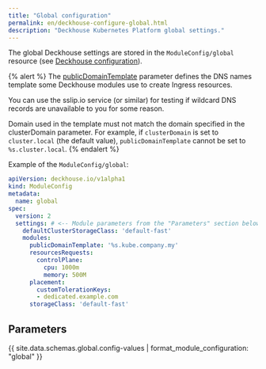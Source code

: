 ```yaml
---
title: "Global configuration"
permalink: en/deckhouse-configure-global.html
description: "Deckhouse Kubernetes Platform global settings."
---
```


The global Deckhouse settings are stored in the `ModuleConfig/global` resource (see [Deckhouse configuration](./#deckhouse-configuration)).

{% alert %}
The [publicDomainTemplate](#parameters-modules-publicdomaintemplate) parameter defines the DNS names template some Deckhouse modules use to create Ingress resources.

You can use the sslip.io service (or similar) for testing if wildcard DNS records are unavailable to you for some reason.

Domain used in the template must not match the domain specified in the clusterDomain parameter. For example, if `clusterDomain` is set to `cluster.local` (the default value), `publicDomainTemplate` cannot be set to `%s.cluster.local`.
{% endalert %}

Example of the `ModuleConfig/global`:

```yaml
apiVersion: deckhouse.io/v1alpha1
kind: ModuleConfig
metadata:
  name: global
spec:
  version: 2
  settings: # <-- Module parameters from the "Parameters" section below.
    defaultClusterStorageClass: 'default-fast'
    modules:
      publicDomainTemplate: '%s.kube.company.my'
      resourcesRequests:
        controlPlane:
          cpu: 1000m
          memory: 500M
      placement:
        customTolerationKeys:
        - dedicated.example.com
      storageClass: 'default-fast'
```

## Parameters

{{ site.data.schemas.global.config-values | format_module_configuration: "global" }}
